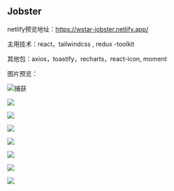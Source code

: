 ## Jobster

netlify预览地址：https://wstar-jobster.netlify.app/

主用技术：react，tailwindcss , redux -toolkit

其他包：axios，toastify，recharts，react-icon,  moment

图片预览：

![捕获](jobsterstatic/捕获.PNG)

![](jobsterstatic/register.PNG)

![](jobsterstatic/stats.PNG)

![](jobsterstatic/alljobs.PNG)

![](jobsterstatic/thin.PNG)

![](jobsterstatic/sma.PNG)

![](jobsterstatic/add.PNG)

![](jobsterstatic/profile.PNG)